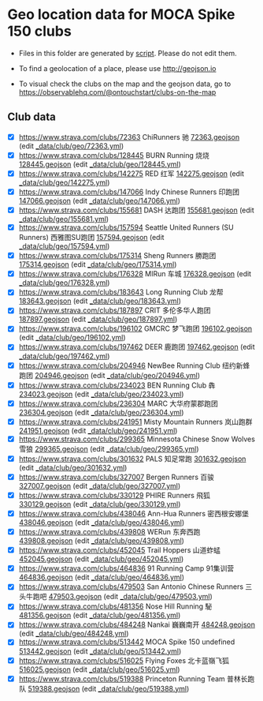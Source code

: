 
# Geo location data for MOCA Spike 150 clubs

- Files in this folder are generated by [script](package.json). Please do not edit them.

- To find a geolocation of a place, please use http://geojson.io

- To visual check the clubs on the map and the geojson data, go to https://observablehq.com/@ontouchstart/clubs-on-the-map

## Club data


 - [x] https://www.strava.com/clubs/72363 ChiRunners 驰 [72363.geojson](72363.geojson) (edit [_data/club/geo/72363.yml](https://github.com/mocaspike150/api/edit/master/_data/club/geo/72363.yml))
 - [x] https://www.strava.com/clubs/128445 BURN Running 烧烧 [128445.geojson](128445.geojson) (edit [_data/club/geo/128445.yml](https://github.com/mocaspike150/api/edit/master/_data/club/geo/128445.yml))
 - [x] https://www.strava.com/clubs/142275 RED 红军 [142275.geojson](142275.geojson) (edit [_data/club/geo/142275.yml](https://github.com/mocaspike150/api/edit/master/_data/club/geo/142275.yml))
 - [x] https://www.strava.com/clubs/147066 Indy Chinese Runners 印跑团 [147066.geojson](147066.geojson) (edit [_data/club/geo/147066.yml](https://github.com/mocaspike150/api/edit/master/_data/club/geo/147066.yml))
 - [x] https://www.strava.com/clubs/155681 DASH 达跑团 [155681.geojson](155681.geojson) (edit [_data/club/geo/155681.yml](https://github.com/mocaspike150/api/edit/master/_data/club/geo/155681.yml))
 - [x] https://www.strava.com/clubs/157594 Seattle United Runners (SU Runners) 西雅图SU跑团 [157594.geojson](157594.geojson) (edit [_data/club/geo/157594.yml](https://github.com/mocaspike150/api/edit/master/_data/club/geo/157594.yml))
 - [x] https://www.strava.com/clubs/175314 Sheng Runners 勝跑团 [175314.geojson](175314.geojson) (edit [_data/club/geo/175314.yml](https://github.com/mocaspike150/api/edit/master/_data/club/geo/175314.yml))
 - [x] https://www.strava.com/clubs/176328 MIRun 车城 [176328.geojson](176328.geojson) (edit [_data/club/geo/176328.yml](https://github.com/mocaspike150/api/edit/master/_data/club/geo/176328.yml))
 - [x] https://www.strava.com/clubs/183643 Long Running Club 龙帮 [183643.geojson](183643.geojson) (edit [_data/club/geo/183643.yml](https://github.com/mocaspike150/api/edit/master/_data/club/geo/183643.yml))
 - [x] https://www.strava.com/clubs/187897 CRIT 多伦多华人跑团 [187897.geojson](187897.geojson) (edit [_data/club/geo/187897.yml](https://github.com/mocaspike150/api/edit/master/_data/club/geo/187897.yml))
 - [x] https://www.strava.com/clubs/196102 GMCRC 梦飞跑团 [196102.geojson](196102.geojson) (edit [_data/club/geo/196102.yml](https://github.com/mocaspike150/api/edit/master/_data/club/geo/196102.yml))
 - [x] https://www.strava.com/clubs/197462 DEER 鹿跑团 [197462.geojson](197462.geojson) (edit [_data/club/geo/197462.yml](https://github.com/mocaspike150/api/edit/master/_data/club/geo/197462.yml))
 - [x] https://www.strava.com/clubs/204946 NewBee Running Club 纽约新蜂跑团 [204946.geojson](204946.geojson) (edit [_data/club/geo/204946.yml](https://github.com/mocaspike150/api/edit/master/_data/club/geo/204946.yml))
 - [x] https://www.strava.com/clubs/234023 BEN Running Club 犇 [234023.geojson](234023.geojson) (edit [_data/club/geo/234023.yml](https://github.com/mocaspike150/api/edit/master/_data/club/geo/234023.yml))
 - [x] https://www.strava.com/clubs/236304 MARC 大华府蒙郡跑团 [236304.geojson](236304.geojson) (edit [_data/club/geo/236304.yml](https://github.com/mocaspike150/api/edit/master/_data/club/geo/236304.yml))
 - [x] https://www.strava.com/clubs/241951 Misty Mountain Runners 岚山跑群 [241951.geojson](241951.geojson) (edit [_data/club/geo/241951.yml](https://github.com/mocaspike150/api/edit/master/_data/club/geo/241951.yml))
 - [x] https://www.strava.com/clubs/299365 Minnesota Chinese Snow Wolves 雪狼 [299365.geojson](299365.geojson) (edit [_data/club/geo/299365.yml](https://github.com/mocaspike150/api/edit/master/_data/club/geo/299365.yml))
 - [x] https://www.strava.com/clubs/301632 PALS 知足常跑 [301632.geojson](301632.geojson) (edit [_data/club/geo/301632.yml](https://github.com/mocaspike150/api/edit/master/_data/club/geo/301632.yml))
 - [x] https://www.strava.com/clubs/327007 Bergen Runners 百骏 [327007.geojson](327007.geojson) (edit [_data/club/geo/327007.yml](https://github.com/mocaspike150/api/edit/master/_data/club/geo/327007.yml))
 - [x] https://www.strava.com/clubs/330129 PHIRE Runners 飛狐 [330129.geojson](330129.geojson) (edit [_data/club/geo/330129.yml](https://github.com/mocaspike150/api/edit/master/_data/club/geo/330129.yml))
 - [x] https://www.strava.com/clubs/438046 Ann-Hua Runners 密西根安娜堡 [438046.geojson](438046.geojson) (edit [_data/club/geo/438046.yml](https://github.com/mocaspike150/api/edit/master/_data/club/geo/438046.yml))
 - [x] https://www.strava.com/clubs/439808 WERun 东奔西跑 [439808.geojson](439808.geojson) (edit [_data/club/geo/439808.yml](https://github.com/mocaspike150/api/edit/master/_data/club/geo/439808.yml))
 - [x] https://www.strava.com/clubs/452045 Trail Hoppers 山道蚱蜢 [452045.geojson](452045.geojson) (edit [_data/club/geo/452045.yml](https://github.com/mocaspike150/api/edit/master/_data/club/geo/452045.yml))
 - [x] https://www.strava.com/clubs/464836 91 Running Camp 91集训营 [464836.geojson](464836.geojson) (edit [_data/club/geo/464836.yml](https://github.com/mocaspike150/api/edit/master/_data/club/geo/464836.yml))
 - [x] https://www.strava.com/clubs/479503 San Antonio Chinese Runners 三头牛跑吧 [479503.geojson](479503.geojson) (edit [_data/club/geo/479503.yml](https://github.com/mocaspike150/api/edit/master/_data/club/geo/479503.yml))
 - [x] https://www.strava.com/clubs/481356 Nose Hill Running 駜 [481356.geojson](481356.geojson) (edit [_data/club/geo/481356.yml](https://github.com/mocaspike150/api/edit/master/_data/club/geo/481356.yml))
 - [x] https://www.strava.com/clubs/484248 Nankai 巍巍南开 [484248.geojson](484248.geojson) (edit [_data/club/geo/484248.yml](https://github.com/mocaspike150/api/edit/master/_data/club/geo/484248.yml))
 - [x] https://www.strava.com/clubs/513442 MOCA Spike 150 undefined [513442.geojson](513442.geojson) (edit [_data/club/geo/513442.yml](https://github.com/mocaspike150/api/edit/master/_data/club/geo/513442.yml))
 - [x] https://www.strava.com/clubs/516025 Flying Foxes 北卡蓝嶺飞狐 [516025.geojson](516025.geojson) (edit [_data/club/geo/516025.yml](https://github.com/mocaspike150/api/edit/master/_data/club/geo/516025.yml))
 - [x] https://www.strava.com/clubs/519388 Princeton Running Team 普林长跑队 [519388.geojson](519388.geojson) (edit [_data/club/geo/519388.yml](https://github.com/mocaspike150/api/edit/master/_data/club/geo/519388.yml))
